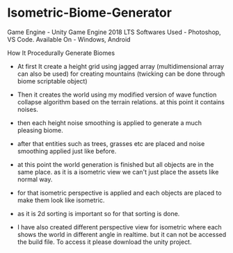 # Isometric-Biome-Generator
 
Game Engine - Unity Game Engine 2018 LTS
Softwares Used - Photoshop, VS Code.
Available On - Windows, Android

How It Procedurally Generate Biomes

- At first It create a height grid using jagged array (multidimensional array can also be used) for creating mountains (twicking can be done through biome scriptable object)

- Then it creates the world using my modified version of wave function collapse algorithm based on the terrain relations. at this point it contains noises.

- then each height noise smoothing is applied to generate a much pleasing biome.

- after that entities such as trees, grasses etc are placed and noise smoothing applied just like before.

- at this point the world generation is finished but all objects are in the same place. as it is a isometric view we can't just place the assets like normal way.

- for that isometric perspective is applied and each objects are placed to make them look like isometric.

- as it is 2d sorting is important so for that sorting is done.

- I have also created different perspective view for isometric where each shows the world in different angle in realtime. but it can not be accessed the build file. To access it please download the unity project.